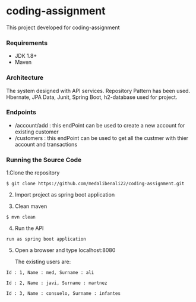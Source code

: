 # coding-assignment
This project developed for coding-assignment

### Requirements
- JDK 1.8+
- Maven

### Architecture
The system designed with API services.
Repository Pattern has been used. Hbernate, JPA Data, Junit, Spring Boot, h2-database used for project.  

### Endpoints
- /account/add : this endPoint can be used to create a new account for existing customer
- /customers : this endPoint can be used to get all the custmer with thier account and transactions


### Running the Source Code

1.Clone the repository
```
$ git clone https://github.com/medalibenali22/coding-assignment.git
```

2. Import project as spring boot application 


3. Clean maven
```
$ mvn clean
```

4. Run the API
```
run as spring boot application
```

5. Open a browser and type localhost:8080

    The existing users are:
```
Id : 1, Name : med, Surname : ali

Id : 2, Name : javi, Surname : martnez

Id : 3, Name : consuelo, Surname : infantes
```
